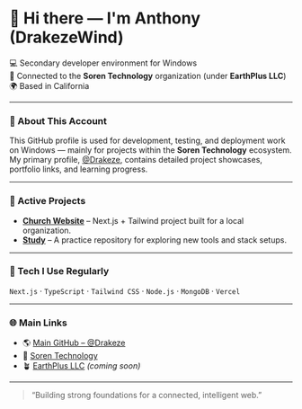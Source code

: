# 👋 Hi there — I'm Anthony (DrakezeWind)

💻 Secondary developer environment for Windows  
🔗 Connected to the **Soren Technology** organization (under **EarthPlus LLC**)  
🌍 Based in California  

---

### 🧭 About This Account
This GitHub profile is used for development, testing, and deployment work on Windows — mainly for projects within the **Soren Technology** ecosystem.  
My primary profile, [@Drakeze](https://github.com/Drakeze), contains detailed project showcases, portfolio links, and learning progress.

---

### 🧱 Active Projects
- [**Church Website**](https://github.com/DrakezeWind/Church-Web) – Next.js + Tailwind project built for a local organization.  
- [**Study**](https://github.com/DrakezeWind/Study) – A practice repository for exploring new tools and stack setups.  

---

### 🧩 Tech I Use Regularly
`Next.js` · `TypeScript` · `Tailwind CSS` · `Node.js` · `MongoDB` · `Vercel`

---

### 🌐 Main Links
- 🌎 [Main GitHub – @Drakeze](https://github.com/Drakeze)  
- 🧠 [Soren Technology](https://github.com/Soren-Technology)  
- 🪴 [EarthPlus LLC]() *(coming soon)*

---

> “Building strong foundations for a connected, intelligent web.”

